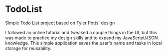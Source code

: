 # TodoList
Simple Todo List project based on Tyler Potts' design

I followed an online tutorial and tweaked a couple things in the UI, but this was made to practice my design skills and to expand my JavaScript/JSON knowledge.
This simple application saves the user's name and tasks in local storage for reusability.
